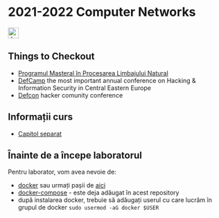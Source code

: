 # 2021-2022 Computer Networks


<a href="https://teams.microsoft.com/l/team/19%3a2vEDoQvAYjFmnQt2BGb7hwUPIQTXsDlfqKBOxke-TZ41%40thread.tacv2/conversations?groupId=ad3aa5f1-3047-498a-861b-f1cdf98eb304&tenantId=08a1a72f-fecd-4dae-8cec-471a2fb7c2f1">
<img src="https://upload.wikimedia.org/wikipedia/commons/c/c9/Microsoft_Office_Teams_%282018%E2%80%93present%29.svg" alt="drawing" width="25"/>
</a>



## Things to Checkout
- [Programul Masteral în Procesarea Limbajului Natural](https://nlp.unibuc.ro/master)
- [DefCamp](https://def.camp/) the most important annual conference on Hacking & Information Security in Central Eastern Europe
- [Defcon](https://www.defcon.org/) hacker comunity conference

## Informații curs
- [Capitol separat](https://github.com/senisioi/computer-networks/blob/2021/curs/README.md)

## Înainte de a începe laboratorul
Pentru laborator, vom avea nevoie de:
- [docker](https://docs.docker.com/install/linux/docker-ce/ubuntu/) sau urmați pașii de [aici](https://gist.github.com/senisioi/0d4326775cade99ce2dec41b8d716b04)
- [docker-compose](https://docs.docker.com/compose/install/) - este deja adăugat în acest repository
- după instalarea docker, trebuie să adăugați userul cu care lucrăm în grupul de docker `sudo usermod -aG docker $USER`

